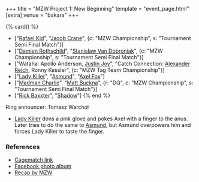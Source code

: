 +++
title = "MZW Project 1: New Beginning"
template = "event_page.html"
[extra]
venue = "bakara"
+++

{% card() %}
- ["[Rafael Kid](@/w/rafael-kid.md)", "[Jacob Crane](@/w/jacob-crane.md)", {c: "MZW
      Championship", s: "Tournament Semi Final Match"}]
- ["[Damien Rothschild](@/w/damien-rothschild.md)", "[Stanislaw Van Dobroniak](@/w/stanislaw-van-dobroniak.md)",
  {c: "MZW Championship", s: "Tournament Semi Final Match"}]
- ["Wataha: Apollo Anderson, [Justin Joy](@/w/justin-joy.md)", "Catch Connection:
    [Alexander Reich](@/w/alex-ace.md), Ronny Kessler", {c: "MZW Tag Team Championship"}]
- ["[Lady Killer](@/w/boro.md)", "[Asmund](@/w/asmund.md)", "[Axel Fox](@/w/axel-fox.md)"]
- ["[Madman Charlie](@/w/madman-charlie.md)", "[Matt Buckna](@/w/matt-buckna.md)",
  {r: "DQ", c: "MZW Championship", s: "Tournament Semi Final Match"}]
- ["[Rick Baxxter](@/w/rick-baxxter.md)", "[Shadow](@/w/shadow.md)"]
{% end %}

Ring announcer: Tomasz Warchoł

* [Lady Killer](@/w/boro.md) dons a pink glove and pokes Axel with a finger to the anus. Later tries to do the same to [Asmund](@/w/asmund.md), but Asmund overpowers him and forces Lady Killer to taste the finger.

### References

* [Cagematch link](https://www.cagematch.net/?id=1&nr=322460)
* [Facebook photo album](https://www.facebook.com/media/set/?set=a.1436496766494545&type=3)
* [Recap by MZW](https://youtu.be/2pkg3X3kyY0)
